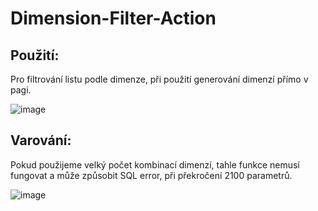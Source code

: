 # Dimension-Filter-Action


## Použití:

  Pro filtrování listu podle dimenze, při použití generování dimenzí přímo v pagi.
  
  ![image](https://user-images.githubusercontent.com/98749788/217215232-c9c477b2-3d20-43a4-a268-2290bd133e3d.png)

## Varování:

 Pokud použijeme velký počet kombinací dimenzí, tahle funkce nemusí fungovat a může způsobit SQL error, při překročení 2100 parametrů.
 
 ![image](https://user-images.githubusercontent.com/98749788/217217118-133aec13-358b-4b01-a7e0-ba984a088714.png)

